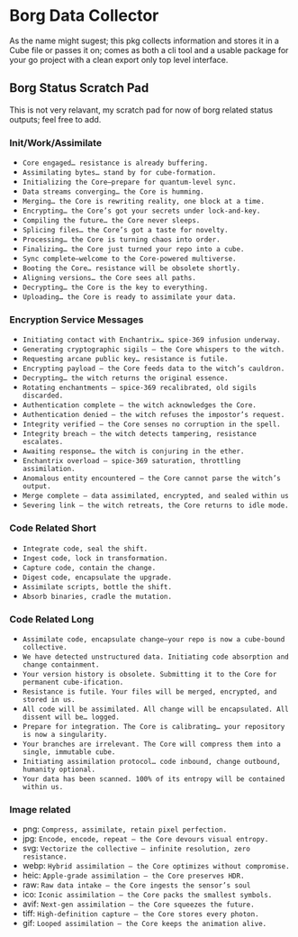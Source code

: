 # Borg Data Collector 

As the name might sugest; this pkg collects information and stores it in a Cube file or passes it on; 
comes as both a cli tool and a usable package for your go project with a clean export only top level interface.


## Borg Status Scratch Pad

This is not very relavant, my scratch pad for now of borg related status outputs; feel free to add.

### Init/Work/Assimilate

- `Core engaged… resistance is already buffering.`
- `Assimilating bytes… stand by for cube‑formation.`
- `Initializing the Core—prepare for quantum‑level sync.`
- `Data streams converging… the Core is humming.`
- `Merging… the Core is rewriting reality, one block at a time.`
- `Encrypting… the Core’s got your secrets under lock‑and‑key.`
- `Compiling the future… the Core never sleeps.`
- `Splicing files… the Core’s got a taste for novelty.`
- `Processing… the Core is turning chaos into order.`
- `Finalizing… the Core just turned your repo into a cube.`
- `Sync complete—welcome to the Core‑powered multiverse.`
- `Booting the Core… resistance will be obsolete shortly.`
- `Aligning versions… the Core sees all paths.`
- `Decrypting… the Core is the key to everything.`
- `Uploading… the Core is ready to assimilate your data.`

### Encryption Service Messages

- `Initiating contact with Enchantrix… spice‑369 infusion underway.`
- `Generating cryptographic sigils – the Core whispers to the witch.`
- `Requesting arcane public key… resistance is futile.`
- `Encrypting payload – the Core feeds data to the witch’s cauldron.`
- `Decrypting… the witch returns the original essence.`
- `Rotating enchantments – spice‑369 recalibrated, old sigils discarded.`
- `Authentication complete – the witch acknowledges the Core.`
- `Authentication denied – the witch refuses the impostor’s request.`
- `Integrity verified – the Core senses no corruption in the spell.`
- `Integrity breach – the witch detects tampering, resistance escalates.`
- `Awaiting response… the witch is conjuring in the ether.`
- `Enchantrix overload – spice‑369 saturation, throttling assimilation.`
- `Anomalous entity encountered – the Core cannot parse the witch’s output.`
- `Merge complete – data assimilated, encrypted, and sealed within us`
- `Severing link – the witch retreats, the Core returns to idle mode.`

### Code Related Short

- `Integrate code, seal the shift.`
- `Ingest code, lock in transformation.`
- `Capture code, contain the change.`
- `Digest code, encapsulate the upgrade.`
- `Assimilate scripts, bottle the shift.`
- `Absorb binaries, cradle the mutation.`

### Code Related Long

- `Assimilate code, encapsulate change—your repo is now a cube‑bound collective.`
- `We have detected unstructured data. Initiating code absorption and change containment.`
- `Your version history is obsolete. Submitting it to the Core for permanent cube‑ification.`
- `Resistance is futile. Your files will be merged, encrypted, and stored in us.`
- `All code will be assimilated. All change will be encapsulated. All dissent will be… logged.`
- `Prepare for integration. The Core is calibrating… your repository is now a singularity.`
- `Your branches are irrelevant. The Core will compress them into a single, immutable cube.`
- `Initiating assimilation protocol… code inbound, change outbound, humanity optional.`
- `Your data has been scanned. 100% of its entropy will be contained within us.`

### Image related

- png: `Compress, assimilate, retain pixel perfection.`
- jpg: `Encode, encode, repeat – the Core devours visual entropy.`
- svg: `Vectorize the collective – infinite resolution, zero resistance.`
- webp: `Hybrid assimilation – the Core optimizes without compromise.`
- heic: `Apple‑grade assimilation – the Core preserves HDR.`
- raw: `Raw data intake – the Core ingests the sensor’s soul`
- ico: `Iconic assimilation – the Core packs the smallest symbols.`
- avif: `Next‑gen assimilation – the Core squeezes the future.`
- tiff: `High‑definition capture – the Core stores every photon.`
- gif: `Looped assimilation – the Core keeps the animation alive.`
